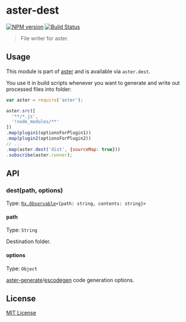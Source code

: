 # aster-dest
[![NPM version][npm-image]][npm-url]
[![Build Status][travis-image]][travis-url]

> File writer for aster.

## Usage

This module is part of [aster](https://npmjs.org/package/aster) and is available via `aster.dest`.

You use it in build scripts whenever you want to generate and write out processed files into folder:

```javascript
var aster = require('aster');

aster.src([
  '**/*.js',
  '!node_modules/**'
])
.map(plugin1(optionsForPlugin1))
.map(plugin2(optionsForPlugin2))
// ...
.map(aster.dest('dist', {sourceMap: true}))
.subscribe(aster.runner);
```

## API

### dest(path, options)
Type: [`Rx.Observable`](https://github.com/Reactive-Extensions/RxJS/blob/master/doc/api/core/observable.md)`<{path: string, contents: string}>`

#### path
Type: `String`

Destination folder.

#### options
Type: `Object`

[aster-generate](https://github.com/asterjs/aster-generate)/[escodegen](https://github.com/Constellation/escodegen) code generation options.

## License

[MIT License](http://en.wikipedia.org/wiki/MIT_License)

[npm-url]: https://npmjs.org/package/aster-dest
[npm-image]: https://badge.fury.io/js/aster-dest.png

[travis-url]: http://travis-ci.org/asterjs/aster-dest
[travis-image]: https://secure.travis-ci.org/asterjs/aster-dest.png?branch=master
